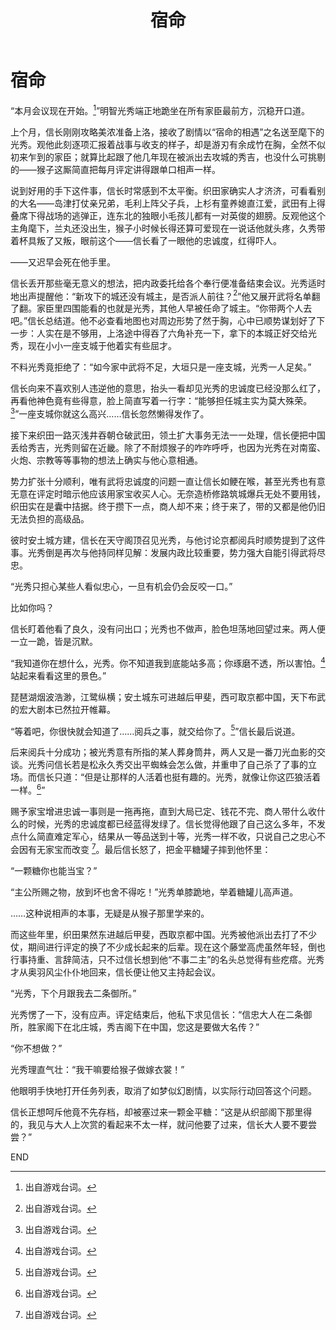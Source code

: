 ﻿---
title: 宿命
fandom: 信长的野望
characters: 明智光秀/织田信长
rating: General
excerpt: 那你做剧情吗？
---

# 宿命



“本月会议现在开始。[^1]”明智光秀端正地跪坐在所有家臣最前方，沉稳开口道。

上个月，信长刚刚攻略美浓准备上洛，接收了剧情以“宿命的相遇”之名送至麾下的光秀。观他此刻逐项汇报着战事与收支的样子，却是游刃有余成竹在胸，全然不似初来乍到的家臣；就算比起跟了他几年现在被派出去攻城的秀吉，也没什么可挑剔的——猴子这厮简直把每月评定讲得跟单口相声一样。

说到好用的手下这件事，信长时常感到不太平衡。织田家确实人才济济，可看看别的大名——岛津打仗亲兄弟，毛利上阵父子兵，上杉有童养媳直江爱，武田有上得叠席下得战场的逃弹正，连东北的独眼小毛孩儿都有一对英俊的翅膀。反观他这个主角麾下，兰丸还没出生，猴子小时候长得还算可爱现在一说话他就头疼，久秀带着杯具叛了又叛，眼前这个——信长看了一眼他的忠诚度，红得吓人。

——又迟早会死在他手里。

信长丢开那些毫无意义的想法，把内政委托给各个奉行便准备结束会议。光秀适时地出声提醒他：“新攻下的城还没有城主，是否派人前往？[^1]”他又展开武将名单翻了翻。家臣里四围能看的也就是光秀，其他人早被任命了城主。“你带两个人去吧。”信长总结道。他不必查看地图也对周边形势了然于胸，心中已顺势谋划好了下一步：人实在是不够用，上洛途中得吞了六角补充一下，拿下的本城正好交给光秀，现在小小一座支城于他着实有些屈才。

不料光秀竟拒绝了：“如今家中武将不足，大垣只是一座支城，光秀一人足矣。”

信长向来不喜欢别人违逆他的意思，抬头一看却见光秀的忠诚度已经没那么红了，再看他神色竟有些得意，脸上简直写着一行字：“能够担任城主实为莫大殊荣。[^1]”一座支城你就这么高兴……信长忽然懒得发作了。

接下来织田一路灭浅井吞朝仓破武田，领土扩大事务无法一一处理，信长便把中国丢给秀吉，光秀则留在近畿。除了不耐烦猴子的咋咋呼呼，也因为光秀在对南蛮、火炮、宗教等等事物的想法上确实与他心意相通。

势力扩张十分顺利，唯有武将忠诚度的问题一直让信长如鲠在喉，甚至光秀也有意无意在评定时暗示他应该用家宝收买人心。无奈造桥修路筑城爆兵无处不要用钱，织田实在是囊中拮据。终于攒下一点，商人却不来；终于来了，带的又都是他仍旧无法负担的高级品。

彼时安土城方建，信长在天守阁顶召见光秀，与他讨论京都阅兵时顺势提到了这件事。光秀倒是再次与他持同样见解：发展内政比较重要，势力强大自能引得武将尽忠。

“光秀只担心某些人看似忠心，一旦有机会仍会反咬一口。”

比如你吗？

信长盯着他看了良久，没有问出口；光秀也不做声，脸色坦荡地回望过来。两人便一立一跪，皆是沉默。

“我知道你在想什么，光秀。你不知道我到底能站多高；你琢磨不透，所以害怕。[^1]站起来看看这里的景色。” 

琵琶湖烟波浩渺，江鹭纵横；安土城东可进越后甲斐，西可取京都中国，天下布武的宏大剧本已然拉开帷幕。

“等着吧，你很快就会知道了……阅兵之事，就交给你了。[^1]”信长最后说道。

后来阅兵十分成功；被光秀意有所指的某人葬身筒井，两人又是一番刀光血影的交谈。光秀问信长若是松永久秀交出平蜘蛛会怎么做，并重申了自己杀了了事的立场。而信长只道：“但是让那样的人活着也挺有趣的。光秀，就像让你这匹狼活着一样。[^1]”

赐予家宝增进忠诚一事则是一拖再拖，直到大局已定、钱花不完、商人带什么收什么的时候，光秀的忠诚度都已经蓝得发绿了。信长觉得他跟了自己这么多年，不发点什么简直难定军心，结果从一等品送到十等，光秀一样不收，只说自己之忠心不会因有无家宝而改变 [^1]。最后信长怒了，把金平糖罐子摔到他怀里：

“一颗糖你也能当宝？”

“主公所赐之物，放到坏也舍不得吃！”光秀单膝跪地，举着糖罐儿高声道。

……这种说相声的本事，无疑是从猴子那里学来的。

而这些年里，织田果然东进越后甲斐，西取京都中国。光秀被他派出去打了不少仗，期间进行评定的换了不少成长起来的后辈。现在这个藤堂高虎虽然年轻，倒也行事持重、言辞简洁，只不过信长想到他“不事二主”的名头总觉得有些疙瘩。光秀才从奥羽风尘仆仆地回来，信长便让他又主持起会议。

“光秀，下个月跟我去二条御所。”

光秀愣了一下，没有应声。评定结束后，他私下求见信长：“信忠大人在二条御所，胜家阁下在北庄城，秀吉阁下在中国，您这是要做大名传？”

“你不想做？”

光秀理直气壮：“我干嘛要给猴子做嫁衣裳！”

他眼明手快地打开任务列表，取消了如梦似幻剧情，以实际行动回答这个问题。

信长正想呵斥他竟不先存档，却被塞过来一颗金平糖：“这是从织部阁下那里得的，我见与大人上次赏的看起来不太一样，就问他要了过来，信长大人要不要尝尝？”



END



[^1]: 出自游戏台词。
